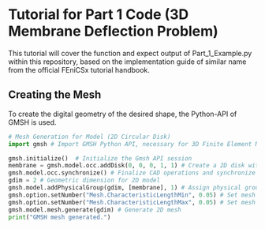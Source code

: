 # Tutorial for Part 1 Code (3D Membrane Deflection Problem)

This tutorial will cover the function and expect output of Part_1_Example.py within this repository, based on the implementation guide of similar name from the official FEniCSx tutorial handbook.

## Creating the Mesh
To create the digital geometry of the desired shape, the Python-API of GMSH is used. 

``` python
# Mesh Generation for Model (2D Circular Disk)
import gmsh # Import GMSH Python API, necessary for 3D Finite Element Mesh generation for loading into DOLFINx

gmsh.initialize()  # Initialize the Gmsh API session
membrane = gmsh.model.occ.addDisk(0, 0, 0, 1, 1) # Create a 2D disk with radius 1 centered at origin
gmsh.model.occ.synchronize() # Finalize CAD operations and synchronize the model
gdim = 2 # Geometric dimension for 2D model
gmsh.model.addPhysicalGroup(gdim, [membrane], 1) # Assign physical group for FEM tagging
gmsh.option.setNumber("Mesh.CharacteristicLengthMin", 0.05) # Set mesh resolution (min)
gmsh.option.setNumber("Mesh.CharacteristicLengthMax", 0.05) # Set mesh resolution (max)
gmsh.model.mesh.generate(gdim) # Generate 2D mesh
print("GMSH mesh generated.")
```


